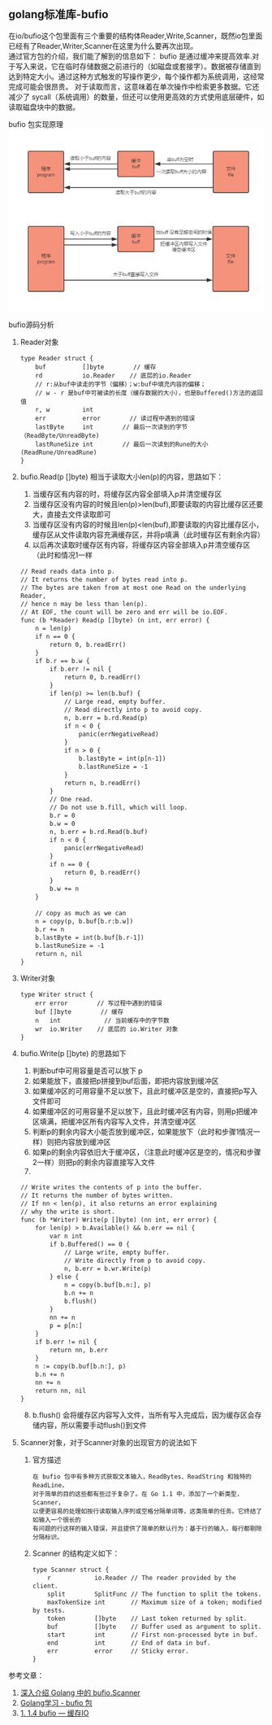 golang标准库-bufio
----
在io/bufio这个包里面有三个重要的结构体Reader,Write,Scanner，既然io包里面已经有了Reader,Writer,Scanner在这里为什么要再次出现。  
通过官方包的介绍，我们能了解到的信息如下：
bufio 是通过缓冲来提高效率.对于写入来说，它在临时存储数据之前进行的（如磁盘或套接字）。数据被存储直到达到特定大小。通过这种方式触发的写操作更少，每个操作都为系统调用，这经常完成可能会很昂贵。 对于读取而言，这意味着在单次操作中检索更多数据。它还减少了 sycall（系统调用）的数量，但还可以使用更高效的方式使用底层硬件，如读取磁盘块中的数据。

bufio 包实现原理  
![](../../images/golang-io-bufio.jpg)

bufio源码分析
1. Reader对象
	```
	type Reader struct {
        buf          []byte        // 缓存
        rd           io.Reader    // 底层的io.Reader
        // r:从buf中读走的字节（偏移）；w:buf中填充内容的偏移；
        // w - r 是buf中可被读的长度（缓存数据的大小），也是Buffered()方法的返回值
        r, w         int
        err          error        // 读过程中遇到的错误
        lastByte     int        // 最后一次读到的字节（ReadByte/UnreadByte)
        lastRuneSize int        // 最后一次读到的Rune的大小(ReadRune/UnreadRune)
    }
	```
	
2. bufio.Read(p []byte) 相当于读取大小len(p)的内容，思路如下：
   1. 当缓存区有内容的时，将缓存区内容全部填入p并清空缓存区
   2. 当缓存区没有内容的时候且len(p)>len(buf),即要读取的内容比缓存区还要大，直接去文件读取即可
   3. 当缓存区没有内容的时候且len(p)<len(buf),即要读取的内容比缓存区小，缓存区从文件读取内容充满缓存区，并将p填满（此时缓存区有剩余内容）
   4. 以后再次读取时缓存区有内容，将缓存区内容全部填入p并清空缓存区（此时和情况1一样
   
	```
	// Read reads data into p.
    // It returns the number of bytes read into p.
    // The bytes are taken from at most one Read on the underlying Reader,
    // hence n may be less than len(p).
    // At EOF, the count will be zero and err will be io.EOF.
    func (b *Reader) Read(p []byte) (n int, err error) {
        n = len(p)
        if n == 0 {
            return 0, b.readErr()
        }
        if b.r == b.w {
            if b.err != nil {
                return 0, b.readErr()
            }
            if len(p) >= len(b.buf) {
                // Large read, empty buffer.
                // Read directly into p to avoid copy.
                n, b.err = b.rd.Read(p)
                if n < 0 {
                    panic(errNegativeRead)
                }
                if n > 0 {
                    b.lastByte = int(p[n-1])
                    b.lastRuneSize = -1
                }
                return n, b.readErr()
            }
            // One read.
            // Do not use b.fill, which will loop.
            b.r = 0
            b.w = 0
            n, b.err = b.rd.Read(b.buf)
            if n < 0 {
                panic(errNegativeRead)
            }
            if n == 0 {
                return 0, b.readErr()
            }
            b.w += n
        }
    
        // copy as much as we can
        n = copy(p, b.buf[b.r:b.w])
        b.r += n
        b.lastByte = int(b.buf[b.r-1])
        b.lastRuneSize = -1
        return n, nil
    }
	```	
	
3. Writer对象
	```
	type Writer struct {
        err error        // 写过程中遇到的错误
        buf []byte        // 缓存
        n   int            // 当前缓存中的字节数
        wr  io.Writer    // 底层的 io.Writer 对象
    }

	```	
4. bufio.Write(p []byte) 的思路如下
   1. 判断buf中可用容量是否可以放下 p
   2. 如果能放下，直接把p拼接到buf后面，即把内容放到缓冲区
   3. 如果缓冲区的可用容量不足以放下，且此时缓冲区是空的，直接把p写入文件即可
   4. 如果缓冲区的可用容量不足以放下，且此时缓冲区有内容，则用p把缓冲区填满，把缓冲区所有内容写入文件，并清空缓冲区
   5. 判断p的剩余内容大小能否放到缓冲区，如果能放下（此时和步骤1情况一样）则把内容放到缓冲区
   6. 如果p的剩余内容依旧大于缓冲区，（注意此时缓冲区是空的，情况和步骤2一样）则把p的剩余内容直接写入文件
   7. 
   ```
   // Write writes the contents of p into the buffer.
   // It returns the number of bytes written.
   // If nn < len(p), it also returns an error explaining
   // why the write is short.
   func (b *Writer) Write(p []byte) (nn int, err error) {
       for len(p) > b.Available() && b.err == nil {
           var n int
           if b.Buffered() == 0 {
               // Large write, empty buffer.
               // Write directly from p to avoid copy.
               n, b.err = b.wr.Write(p)
           } else {
               n = copy(b.buf[b.n:], p)
               b.n += n
               b.flush()
           }
           nn += n
           p = p[n:]
       }
       if b.err != nil {
           return nn, b.err
       }
       n := copy(b.buf[b.n:], p)
       b.n += n
       nn += n
       return nn, nil
   }
	```  
	8. b.flush() 会将缓存区内容写入文件，当所有写入完成后，因为缓存区会存储内容，所以需要手动flush()到文件	
	
5. Scanner对象，对于Scanner对象的出现官方的说法如下  
	1. 官方描述
		```  
		在 bufio 包中有多种方式获取文本输入，ReadBytes、ReadString 和独特的 ReadLine，
		对于简单的目的这些都有些过于复杂了。在 Go 1.1 中，添加了一个新类型，Scanner，
		以便更容易的处理如按行读取输入序列或空格分隔单词等，这类简单的任务。它终结了如输入一个很长的
		有问题的行这样的输入错误，并且提供了简单的默认行为：基于行的输入，每行都剔除分隔标识。
		```	  
	
	2.  Scanner 的结构定义如下：
		```
		type Scanner struct {
			r            io.Reader // The reader provided by the client.
			split        SplitFunc // The function to split the tokens.
			maxTokenSize int       // Maximum size of a token; modified by tests.
			token        []byte    // Last token returned by split.
			buf          []byte    // Buffer used as argument to split.
			start        int       // First non-processed byte in buf.
			end          int       // End of data in buf.
			err          error     // Sticky error.
		}
		```
		
		
参考文章：
1. [深入介绍 Golang 中的 bufio.Scanner](https://juejin.im/entry/5b17971f5188257d7270967e)
2. [Golang学习 - bufio 包](https://www.cnblogs.com/golove/p/3282667.html)
3. [1. 1.4 bufio — 缓存IO](https://books.studygolang.com/The-Golang-Standard-Library-by-Example/chapter01/01.4.html)
		